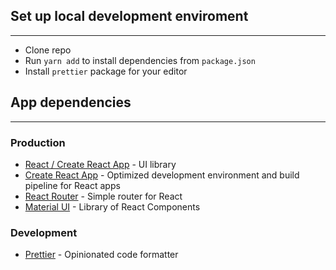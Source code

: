 ## Set up local development enviroment

---

- Clone repo
- Run `yarn add` to install dependencies from `package.json`
- Install `prettier` package for your editor

## App dependencies

---

### Production

- [React / Create React App](https://reactjs.org/docs/getting-started.html) - UI library
- [Create React App](https://reactjs.org/docs/create-a-new-react-app.html#create-react-app) - Optimized development environment and build pipeline for React apps
- [React Router](https://reach.tech/router/) - Simple router for React
- [Material UI](https://material-ui.com/) - Library of React Components

### Development

- [Prettier](https://prettier.io/) - Opinionated code formatter

